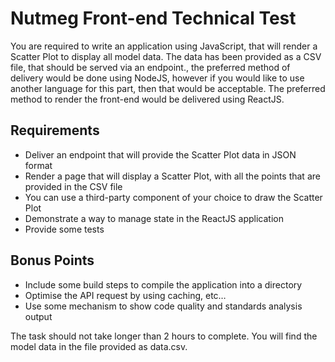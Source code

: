 # Nutmeg Front-end Technical Test

You are required to write an application using JavaScript, that will render a Scatter Plot to display all model data. The data has been provided as a CSV file, that should be served via an endpoint., the preferred method of delivery would be done using NodeJS, however if you would like to use another language for this part, then that would be acceptable. The preferred method to render the front-end would be delivered using ReactJS.


## Requirements
-	Deliver an endpoint that will provide the Scatter Plot data in JSON format
-	Render a page that will display a Scatter Plot, with all the points that are provided in the CSV file
-	You can use a third-party component of your choice to draw the Scatter Plot
-	Demonstrate a way to manage state in the ReactJS application
-	Provide some tests


## Bonus Points
-	Include some build steps to compile the application into a directory
-	Optimise the API request by using caching, etc…
-	Use some mechanism to show code quality and standards analysis output


The task should not take longer than 2 hours to complete. You will find the model data in the file provided as data.csv.


